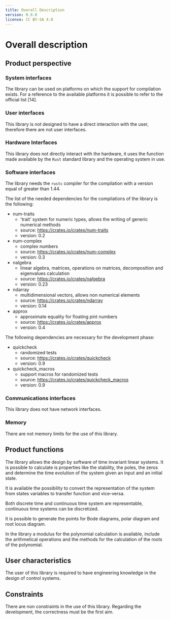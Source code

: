 ```yaml
---
title: Overall Description
version: 0.9.0
license: CC BY-SA 4.0
---
```


# Overall description

## Product perspective

### System interfaces

The library can be used on platforms on which the support for compilation exists.
For a reference to the available platforms it is possible to refer to the official list [14].

### User interfaces

This library is not designed to have a direct interaction with the user, therefore there are not user interfaces.

### Hardware Interfaces

This library does not directly interact with the hardware, it uses the function made available by the `Rust` standard library and the operating system in use.

### Software interfaces

The library needs the `rustc` compiler for the compilation with a version equal of greater than 1.44.

The list of the needed dependencies for the compilations of the library is the following:

- num-traits
    * 'trait' system for numeric types, allows the writing of generic numerical methods
    * source: <https://crates.io/crates/num-traits>
    * version: 0.2
- num-complex
    * complex numbers
    * source: <https://crates.io/crates/num-complex>
    * version: 0.3
- nalgebra
    * linear algebra, matrices, operations on matrices, decomposition and eigenvalues calculation
    * source: <https://crates.io/crates/nalgebra>
    * version: 0.23
- ndarray
    * multidimensional vectors, allows non numerical elements
    * source: <https://crates.io/crates/ndarray>
    * version: 0.14
- approx
    * approximate equality for floating pint numbers
    * source: <https://crates.io/crates/approx>
    * version: 0.4

The following dependencies are necessary for the development phase:

- quickcheck
    * randomized tests
    * source: <https://crates.io/crates/quickcheck>
    * version: 0.9
- quickcheck_macros
    * support macros for randomized tests
    * source: <https://crates.io/crates/quickcheck_macros>
    * version: 0.9

### Communications interfaces

This library does not have network interfaces.

### Memory

There are not memory limits for the use of this library.

## Product functions

The library allows the design by software of time invariant linear systems. It is possible to calculate is properties like the stability, the poles, the zeros and determine the time evolution of the system given an input and an initial state.

It is available the possibility to convert the representation of the system from states variables to transfer function and vice-versa.

Both discrete time and continuous time system are representable, continuous time systems can be discretized.

It is possible to generate the points for Bode diagrams, polar diagram and root locus diagram.

In the library a modulus for the polynomial calculation is available, include the arithmetical operations and the methods for the calculation of the roots of the polynomial.

## User characteristics

The user of this library is required to have engineering knowledge in the design of control systems.

## Constraints

There are non constraints in the use of this library.
Regarding the development, the correctness must be the first aim.
